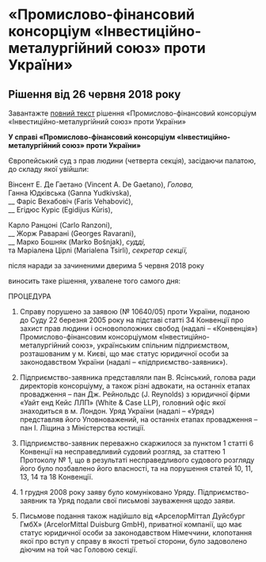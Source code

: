 # «Промислово-фінансовий консорціум «Інвестиційно-металургійний союз» проти України»

## Рішення від 26 червня 2018 року

Завантажте [повний текст](https://github.com/EducationalEra/hrights/tree/074987dc9b7a25cbe07b11db60eef1e48a6109fb/3/CASE_OF_INDUSTRIAL_FINANCIAL_CONSORTIUM_INVESTMENT_METALLURGICAL_UNION_v._UKRAINE.pdf) рішення «Промислово-фінансовий консорціум «Інвестиційно-металургійний союз» проти України»

**У справі «Промислово-фінансовий консорціум «Інвестиційно-металургійний союз» проти України»**

Європейський суд з прав людини \(четверта секція\), засідаючи палатою, до складу якої увійшли:

 Вінсент Е. Де Гаетано \(Vincent A. De Gaetano\), _Голова,_  
 Ганна Юдківська \(Ganna Yudkivska\),  
__ Фаріс Вехабовіч \(Faris Vehabović\),  
__ Егідюс Куріс \(Egidijus Kūris\),

 Карло Ранцоні \(Carlo Ranzoni\),  
__ Жорж Раварані \(Georges Ravarani\),  
__ Марко Бошняк \(Marko Bošnjak\), _судді,_  
та Маріалена Цірлі \(Marialena Tsirli\), _секретар секції,_

після наради за зачиненими дверима 5 червня 2018 року

виносить таке рішення, ухвалене того самого дня:

ПРОЦЕДУРА

1.  Справу порушено за заявою \(№ 10640/05\) проти України, поданою до Суду 22 березня 2005 року на підставі статті 34 Конвенції про захист прав людини і основоположних свобод \(надалі – «Конвенція»\) Промислово-фінансовим консорціумом «Інвестиційно-металургійний союз», українським спільним підприємством, розташованим у м. Києві, що має статус юридичної особи за законодавством України \(надалі – «підприємство-заявник»\).

2.  Підприємство-заявника представляли пан В. Ясінський, голова ради директорів консорціуму, а також різні адвокати, на останніх етапах провадження – пан Дж. Рейнольдс \(J. Reynolds\) з юридичної фірми «Уайт енд Кейс ЛЛП» \(White & Case LLP\), головний офіс якої знаходиться в м. Лондон. Уряд України \(надалі – «Уряд»\) представляв його Уповноважений, на останніх етапах провадження – пан І. Ліщина з Міністерства юстиції.

3.  Підприємство-заявник переважно скаржилося за пунктом 1 статті 6 Конвенції на несправедливий судовий розгляд, за статтею 1 Протоколу № 1, що в результаті несправедливого судового розгляду його було позбавлено його власності, та на порушення статей 10, 11, 13, 14 та 18 Конвенції.

4.  1 грудня 2008 року заяву було комуніковано Уряду. Підприємство-заявник та Уряд подали свої письмові зауваження щодо заяви.

5.  Письмове подання також надійшло від «АрселорМіттал Дуйсбург ГмбХ» \(ArcelorMittal Duisburg GmbH\), приватної компанії, що має статус юридичної особи за законодавством Німеччини, клопотання якої про вступ у справу в якості третьої сторони, було задоволено діючим на той час Головою секції.

